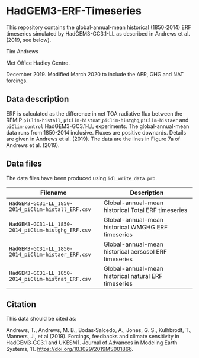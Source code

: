# HadGEM3-ERF-Timeseries

This repository contains the global-annual-mean historical (1850-2014) ERF timeseries simulated by HadGEM3-GC3.1-LL as described in Andrews et al. (2019, see below).  

Tim Andrews

Met Office Hadley Centre.

December 2019. Modified March 2020 to include the AER, GHG and NAT forcings.

## Data description

ERF is calculated as the difference in net TOA radiative flux between the RFMIP `piClim-histall`, `piClim-histnat`,`piClim-histghg`,`piClim-histaer` and `piClim-control` HadGEM3-GC3.1-LL experiments.  The global-annual-mean data runs from 1850-2014 inclusive.  Fluxes are positive downards.  Details are given in Andrews et al. (2019).  The data are the lines in Figure 7a of Andrews et al. (2019).

## Data files

The data files have been produced using `idl_write_data.pro`.

| Filename | Description |
| -------- | ----------- |
| `HadGEM3-GC31-LL_1850-2014_piClim-histall_ERF.csv` | Global-annual-mean historical Total ERF timeseries |
| `HadGEM3-GC31-LL_1850-2014_piClim-histghg_ERF.csv` | Global-annual-mean historical WMGHG ERF timeseries |
| `HadGEM3-GC31-LL_1850-2014_piClim-histaer_ERF.csv` | Global-annual-mean historical aersosol ERF timeseries |
| `HadGEM3-GC31-LL_1850-2014_piClim-histnat_ERF.csv` | Global-annual-mean historical natural ERF timeseries |

## Citation

This data should be cited as:

Andrews, T., Andrews, M. B., Bodas‐Salcedo, A., Jones, G. S., Kulhbrodt, T., Manners, J., et al (2019). Forcings, feedbacks and climate sensitivity in HadGEM3‐GC3.1 and UKESM1. Journal of Advances in Modeling Earth Systems, 11. https://doi.org/10.1029/2019MS001866.
